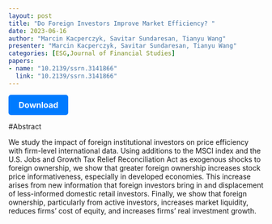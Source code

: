 ```yaml
---
layout: post
title: "Do Foreign Investors Improve Market Efficiency? "
date: 2023-06-16
author: "Marcin Kacperczyk, Savitar Sundaresan, Tianyu Wang"
presenter: "Marcin Kacperczyk, Savitar Sundaresan, Tianyu Wang"
categories: [ESG,Journal of Financial Studies]
papers:
- name: "10.2139/ssrn.3141866"
  link: "10.2139/ssrn.3141866"
---
```


<p>
  <a href='https://sci.bban.top/pdf/10.2139/ssrn.3141866.pdf' class='button'>
    Download
  </a>
</p>

<style>
  .button {
    display: inline-block;
    padding: 10px 20px;
    background-color: #007bff;
    color: #fff;
    text-decoration: none;
    border-radius: 5px;
    font-size: 16px;
    font-weight: bold;
  }
</style>

#Abstract
<p>We study the impact of foreign institutional investors on price efficiency with firm-level international data. Using additions to the MSCI index and the U.S. Jobs and Growth Tax Relief Reconciliation Act as exogenous shocks to foreign ownership, we show that greater foreign ownership increases stock price informativeness, especially in developed economies. This increase arises from new information that foreign investors bring in and displacement of less-informed domestic retail investors. Finally, we show that foreign ownership, particularly from active investors, increases market liquidity, reduces firms’ cost of equity, and increases firms’ real investment growth.</p>
